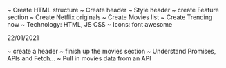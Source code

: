~ Create HTML structure
~ Create header 
~ Style header
~ create Feature section
~ Create Netflix originals
~ Create Movies list
~ Create Trending now
~ Technology: HTML, JS CSS
~ Icons: font awesome


22/01/2021

~ create a header
~ finish up the movies section
~ Understand Promises, APIs and Fetch...
~ Pull in movies data from an API
